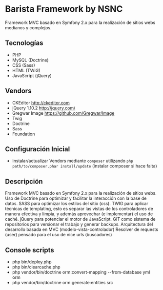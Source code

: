 Barista Framework by NSNC
=====================

Framework MVC basado en Symfony 2.x para la realización de sitios webs medianos y complejos.

Tecnologías
-----------
* PHP
* MySQL (Doctrine)
* CSS (Sass)
* HTML (TWIG)
* JavaScript (jQuery)

Vendors
----------

* CKEditor http://ckeditor.com
* jQuery 1.10.2 http://jquery.com/
* Gregwar Image https://github.com/Gregwar/Image
* Twig
* Doctrine
* Sass
* Foundation

Configuración Inicial
---------------------
* Instalar/actualizar Vendors mediante `composer` utilizando `php path/to/composer.phar install/update` (instalar composer si hace falta)

Descripción
--------------------
Framework MVC basado en Symfony 2.x para la realización de sitios webs.
Uso de Doctrine para optimizar y facilitar la interacción con la base de datos.
SASS para optimizar los estilos del sitio (css).
TWIG para aplicar técnicas de templating, esto es separar las vistas de los controladores de manera efectiva y limpia, y además aprovechar (e implementar) el uso de caché.
jQuery para potenciar el motor de JavaScript.
GIT como sistema de repositorios para versionar el trabajo y generar backups.
Arquitectura del desarrollo basada en MVC (modelo-vista-controlador)
Resolver de requests (user) pensado para el uso de nice urls (buscadores)

Console scripts
--------------------
* php bin/deploy.php
* php bin/clearcache.php
* php vendor/bin/doctrine orm:convert-mapping --from-database yml orm
* php vendor/bin/doctrine orm:generate:entities src
